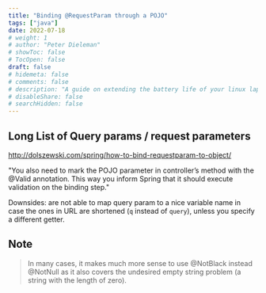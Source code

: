 ```yaml
---
title: "Binding @RequestParam through a POJO"
tags: ["java"]
date: 2022-07-18
# weight: 1
# author: "Peter Dieleman"
# showToc: false
# TocOpen: false
draft: false
# hidemeta: false
# comments: false
# description: "A guide on extending the battery life of your linux laptop"
# disableShare: false
# searchHidden: false
---
```


## Long List of Query params / request parameters

<http://dolszewski.com/spring/how-to-bind-requestparam-to-object/>

"You also need to mark the POJO parameter in controller’s method with the @Valid annotation. This way you inform Spring that it should execute validation on the binding step."

Downsides: are not able to map query param to a nice variable name in case the ones in URL are shortened  (`q` instead of `query`), unless you specify a different getter.

## Note

> In many cases, it makes much more sense to use @NotBlack instead @NotNull as it also covers the undesired empty string problem (a string with the length of zero).